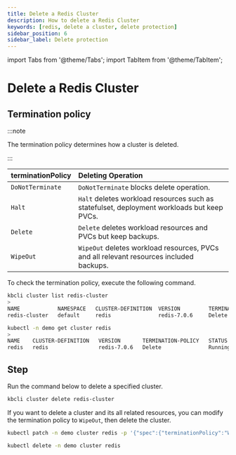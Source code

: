 ```yaml
---
title: Delete a Redis Cluster
description: How to delete a Redis Cluster
keywords: [redis, delete a cluster, delete protection]
sidebar_position: 6
sidebar_label: Delete protection
---
```


import Tabs from '@theme/Tabs';
import TabItem from '@theme/TabItem';

# Delete a Redis Cluster

## Termination policy

:::note

The termination policy determines how a cluster is deleted.

:::

| **terminationPolicy**  | **Deleting Operation**                    |
|:--                     | :--                                       |
| `DoNotTerminate`       | `DoNotTerminate` blocks delete operation. |
| `Halt`                 | `Halt` deletes workload resources such as statefulset, deployment workloads but keep PVCs. |
| `Delete`               | `Delete` deletes workload resources and PVCs but keep backups. |
| `WipeOut`              | `WipeOut` deletes workload resources, PVCs and all relevant resources included backups. |

To check the termination policy, execute the following command.

<Tabs>

<TabItem value="kbcli" label="kbcli" default>

```bash
kbcli cluster list redis-cluster
>
NAME   	        NAMESPACE	CLUSTER-DEFINITION	VERSION        	TERMINATION-POLICY	STATUS 	     CREATED-TIME
redis-cluster	default  	redis    	        redis-7.0.6	    Delete            	Running	     Apr 10,2023 20:27 UTC+0800
```

</TabItem>

<TabItem value="kubectl" label="kubectl">

```bash
kubectl -n demo get cluster redis
>
NAME    CLUSTER-DEFINITION   VERSION       TERMINATION-POLICY   STATUS    AGE
redis   redis                redis-7.0.6   Delete               Running   10m
```

</TabItem>

</Tabs>

## Step

Run the command below to delete a specified cluster.

<Tabs>

<TabItem value="kbcli" label="kbcli" default>

```bash
kbcli cluster delete redis-cluster
```

</TabItem>

<TabItem value="kubectl" label="kubectl">

If you want to delete a cluster and its all related resources, you can modify the termination policy to `WipeOut`, then delete the cluster.

```bash
kubectl patch -n demo cluster redis -p '{"spec":{"terminationPolicy":"WipeOut"}}' --type="merge"

kubectl delete -n demo cluster redis
```

</TabItem>

</Tabs>
